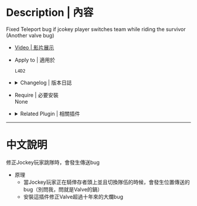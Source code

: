 # Description | 內容
Fixed Teleport bug if jcokey player switches team while riding the survivor (Another valve bug)

* [Video | 影片展示](https://youtu.be/Wt0AgL6Jjd4)

* Apply to | 適用於
	```
	L4D2
	```

* <details><summary>Changelog | 版本日誌</summary>

	* v1.0 (2023-1-30)
		* Initial Release
</details>

* Require | 必要安裝
<br/>None

* <details><summary>Related Plugin | 相關插件</summary>

	1. [Jockey Ride Stuck Fix](https://forums.alliedmods.net/showthread.php?t=334127): When the survivor bot controlled by jockey is kicked out of the game, jockey will get stuck in the air, this plugin fixes it
		> 修正當jockey正在騎的倖存者被踢出遊戲的時候，Jockey會卡住
	2. [Jockey teleport bug](https://github.com/SirPlease/L4D2-Competitive-Rework/blob/master/addons/sourcemod/scripting/archive/l4d2_jockey_teleport_fix.sp): A fix for Jockeys teleporting (whether done maliciously with cheats, or caused by a glitch)
		> 修復在Linux系統中，時常發生jockey騎人類莫名被傳送到地圖外面的位置
</details>

- - - -
# 中文說明
修正Jockey玩家跳隊時，會發生傳送bug

* 原理
    * 當Jockey玩家正在騎倖存者頭上並且切換隊伍的時候，會發生位置傳送的bug（別問我，問就是Valve的鍋）
    * 安裝這插件修正Valve超過十年來的大爛bug



